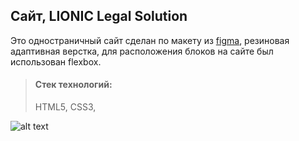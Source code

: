 ## Сайт, LIONIC Legal Solution

Это одностраничный сайт сделан по макету из [figma](https://www.figma.com/design/gXhAwx9HUyNDizb7zGo63Q/Lionic-(Copy)-(Community)?node-id=0-1&t=CGcxeBZaL5QlpOzp-0), резиновая адаптивная верстка, для расположения блоков на сайте был использован flexbox.

> #### Стек технологий:
> HTML5, CSS3,

![alt text](images\Lionic.png)
